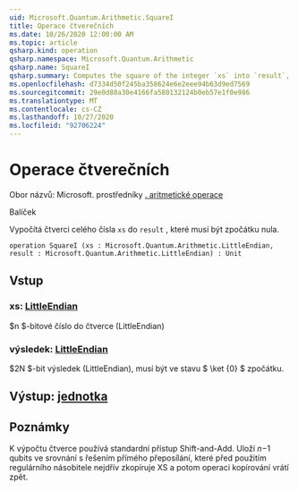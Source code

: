 ```yaml
---
uid: Microsoft.Quantum.Arithmetic.SquareI
title: Operace čtverečních
ms.date: 10/26/2020 12:00:00 AM
ms.topic: article
qsharp.kind: operation
qsharp.namespace: Microsoft.Quantum.Arithmetic
qsharp.name: SquareI
qsharp.summary: Computes the square of the integer `xs` into `result`, which must be zero initially.
ms.openlocfilehash: d7334d50f245ba358624e6e2eee94b63d9ed7569
ms.sourcegitcommit: 29e0d88a30e4166fa580132124b0eb57e1f0e986
ms.translationtype: MT
ms.contentlocale: cs-CZ
ms.lasthandoff: 10/27/2020
ms.locfileid: "92706224"
---
```

# <a name="squarei-operation"></a>Operace čtverečních

Obor názvů: Microsoft. prostředníky [. aritmetické operace](xref:Microsoft.Quantum.Arithmetic)

Balíček [](https://nuget.org/packages/)


Vypočítá čtverci celého čísla `xs` do `result` , které musí být zpočátku nula.

```qsharp
operation SquareI (xs : Microsoft.Quantum.Arithmetic.LittleEndian, result : Microsoft.Quantum.Arithmetic.LittleEndian) : Unit
```


## <a name="input"></a>Vstup

### <a name="xs--littleendian"></a>xs: [LittleEndian](xref:Microsoft.Quantum.Arithmetic.LittleEndian)

$n $-bitové číslo do čtverce (LittleEndian)


### <a name="result--littleendian"></a>výsledek: [LittleEndian](xref:Microsoft.Quantum.Arithmetic.LittleEndian)

$2N $-bit výsledek (LittleEndian), musí být ve stavu $ \ket {0} $ zpočátku.



## <a name="output--unit"></a>Výstup: [jednotka](xref:microsoft.quantum.lang-ref.unit)



## <a name="remarks"></a>Poznámky

K výpočtu čtverce používá standardní přístup Shift-and-Add. Uloží $n-$1 qubits ve srovnání s řešením přímého přeposílání, které před použitím regulárního násobitele nejdřív zkopíruje XS a potom operaci kopírování vrátí zpět.